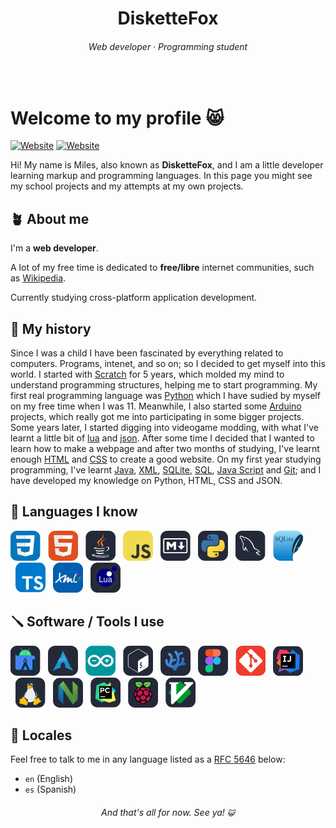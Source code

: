 <div align="center">

# DisketteFox

###### Web developer · Programming student
</div>
<br>

# Welcome to my profile 😸

[![Website](https://img.shields.io/badge/-Wikipedia-white?style=flat&logo=Wikipedia&logoColor=black)](https://es.wikipedia.org/wiki/Usuario:DisketteFox)
[![Website](https://img.shields.io/badge/-Codeberg-10161d?style=flat&logo=Codeberg&logoColor=white)](https://codeberg.org/DisketteFox)

Hi! My name is Miles, also known as **DisketteFox**, and I am a little developer learning markup and programming languages.
In this page you might see my school projects and my attempts at my own projects.

## 🪴 About me

I'm a **web developer**.

A lot of my free time is dedicated to **free/libre** internet communities, such as [Wikipedia](https://wikipedia.org).

Currently studying cross-platform application development.

## 📒 My history

Since I was a child I have been fascinated by everything related to computers. Programs, intenet, and so on; so I decided to get myself into this world.
I started with [Scratch](https://scratch.mit.edu/) for 5 years, which molded my mind to understand programming structures, helping me to start programming.
My first real programming language was [Python](https://en.wikipedia.org/wiki/Python_(programming_language)) which I have sudied by myself on my free time when I was 11. Meanwhile, I also started some [Arduino](https://en.wikipedia.org/wiki/Arduino) projects, which really got me into participating in some bigger projects.
Some years later, I started digging into videogame modding, with what I've learnt a little bit of [lua](https://en.wikipedia.org/wiki/lua) and [json](https://en.wikipedia.org/wiki/json).
After some time I decided that I wanted to learn how to make a webpage and after two months of studying, I've learnt enough [HTML](https://en.wikipedia.org/wiki/html) and [CSS](https://en.wikipedia.org/wiki/css) to create a good website.
On my first year studying programming, I've learnt [Java](https://en.wikipedia.org/wiki/Java_(programming_language)), [XML](), [SQLite](), [SQL](), [Java Script]() and [Git](); and I have developed my knowledge on Python, HTML, CSS and JSON.

## 📜 Languages I know

<img src="icons/css.png" height="48px">
<img src="icons/html.png" height="48px" style="margin-left: 8px;">
<img src="icons/java.png" height="48px" style="margin-left: 8px;">
<img src="icons/js.png" height="48px" style="margin-left: 8px;">
<img src="icons/markdown.png" height="48px" style="margin-left: 8px;">
<img src="icons/python.png" height="48px" style="margin-left: 8px;">
<img src="icons/sql.png" height="48px" style="margin-left: 8px;">
<img src="icons/sqlite.png" height="48px" style="margin-left: 8px;">
<img src="icons/ts.png" height="48px" style="margin-left: 8px;">
<img src="icons/xml.png" height="48px" style="margin-left: 8px;">
<img src="icons/lua.png" height="48px" style="margin-left: 8px;">

## 🪛 Software / Tools I use

<img src="icons/android-studio.png" height="48px">
<img src="icons/arch.png" height="48px" style="margin-left: 8px;">
<img src="icons/arduino.png" height="48px" style="margin-left: 8px;">
<img src="icons/bash.png" height="48px" style="margin-left: 8px;">
<img src="icons/codium.png" height="48px" style="margin-left: 8px;">
<img src="icons/figma.png" height="48px" style="margin-left: 8px;">
<img src="icons/git.png" height="48px" style="margin-left: 8px;">
<img src="icons/intellij.png" height="48px" style="margin-left: 8px;">
<img src="icons/linux.png" height="48px" style="margin-left: 8px;">
<img src="icons/neovim.png" height="48px" style="margin-left: 8px;">
<img src="icons/pycharm.png" height="48px" style="margin-left: 8px;">
<img src="icons/raspberry.png" height="48px" style="margin-left: 8px;">
<img src="icons/vim.png" height="48px" style="margin-left: 8px;">

## 💬 Locales

Feel free to talk to me in any language listed as a [RFC 5646](https://www.rfc-editor.org/rfc/rfc5646.html) below:

- `en` (English)
- `es` (Spanish)

<div align="center">

###### And that's all for now. See ya! <small>😺</small>
</div>